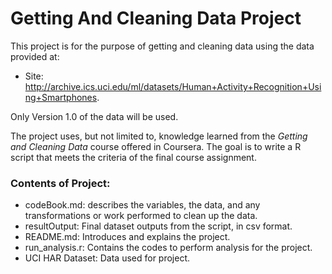 # Getting And Cleaning Data Project

This project is for the purpose of getting and cleaning data using the data provided at: 

* Site: http://archive.ics.uci.edu/ml/datasets/Human+Activity+Recognition+Using+Smartphones. 

Only Version 1.0 of the data will be used.

The project uses, but not limited to, knowledge learned from the *Getting and Cleaning Data* course offered in Coursera. The goal is to write a R script that meets the criteria of the final course assignment.

### Contents of Project:
* codeBook.md: describes the variables, the data, and any transformations or work performed to clean up the data.
* resultOutput: Final dataset outputs from the script, in csv format.
* README.md: Introduces and explains the project.
* run_analysis.r: Contains the codes to perform analysis for the project.
* UCI HAR Dataset: Data used for project.
